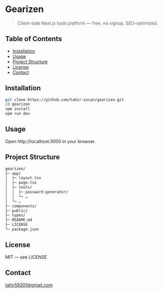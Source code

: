 # Gearizen

> Client-side Next.js tools platform — free, no signup, SEO-optimized.

## Table of Contents

- [Installation](#installation)
- [Usage](#usage)
- [Project Structure](#project-structure)
- [License](#license)
- [Contact](#contact)

## Installation

```bash
git clone https://github.com/tahir-ozcan/gearizen.git
cd gearizen
npm install
npm run dev
```

## Usage

Open http://localhost:3000 in your browser.

## Project Structure

```bash
gearizen/
├─ app/
│  ├─ layout.tsx
│  ├─ page.tsx
│  ├─ tools/
│  │  ├─ password-generator/
│  │  └─ …
│  └─ …
├─ components/
├─ public/
├─ types/
├─ README.md
├─ LICENSE
└─ package.json
```

## License

MIT — see LICENSE

## Contact
tahir59201@gmail.com

